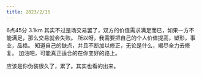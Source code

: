 ```yaml
---
title: 2023/2/15
---
```


6点45分 3.1km
其实不过是场交易罢了，双方的价值需求满足而已，如果一方不能满足，那么交易就会失败。
所以呀，我需要把自己的个人价值提高，塑形，事业，品格。
知道自己的缺点，并且不断加以修正，无论是什么，竭尽全力去修复。
加油吧，可能真正适合的在你变好的路上。

应该是你伪装很久了，累了。其实也看的出来。
